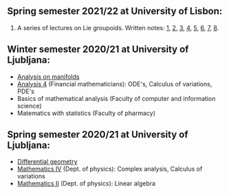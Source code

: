 ## Spring semester 2021/22 at University of Lisbon:
1. A series of lectures on Lie groupoids. Written notes: [1](/pdfs/lie-groupoids/Lie-groupoids-2022-03-30-Lecture-1.pdf), [2](/pdfs/lie-groupoids/Lie-groupoids-2022-04-06-Lecture-2.pdf), [3](/pdfs/lie-groupoids/Lie-groupoids-2022-04-11-Lecture-3.pdf), [4](/pdfs/lie-groupoids/Lie-groupoids-2022-04-20-Lecture-4.pdf), [5](/pdfs/lie-groupoids/Lie-groupoids-2022-04-28-Lecture-5.pdf), [6](/pdfs/lie-groupoids/Lie-groupoids-2022-05-05-Lecture-6.pdf), [7](/pdfs/lie-groupoids/Lie-groupoids-2022-05-11-Lecture-7.pdf), [8](/pdfs/lie-groupoids/Lie-groupoids-2022-05-18-Lecture-8.pdf).

## Winter semester 2020/21 at University of Ljubljana:

- [Analysis on manifolds](https://www.youtube.com/playlist?list=PLyrzp6-VrcEhfTbgxjVNz8Te9LGVxU4as)
- [Analysis 4](https://www.youtube.com/playlist?list=PLyrzp6-VrcEgzQVPQFuUSWGZ6lPKmYDq0) (Financial mathematicians): ODE's, Calculus of variations, PDE's
- Basics of mathematical analysis (Faculty of computer and information science) <!--- https://www.youtube.com/playlist?list=PLyrzp6-VrcEjQwcqs4DnY7bb9KRhAozH5 -->
- Matematics with statistics (Faculty of pharmacy) <!--- https://www.youtube.com/playlist?list=PLyrzp6-VrcEi4PB7HEL4oZszn3xK2IsoN -->

## Spring semester 2020/21 at University of Ljubljana:

- [Differential geometry](https://www.youtube.com/playlist?list=PLyrzp6-VrcEiKoaEm3FQ9W2l50mk11qnE)
- [Mathematics IV](https://www.youtube.com/playlist?list=PLyrzp6-VrcEiV3H-MZC7DBp44ePzX5U9G) (Dept. of physics): Complex analysis, Calculus of variations
- [Mathematics II](https://www.youtube.com/playlist?list=PLyrzp6-VrcEjkmDEJ3-TvWGAW00CeCcPt) (Dept. of physics): Linear algebra